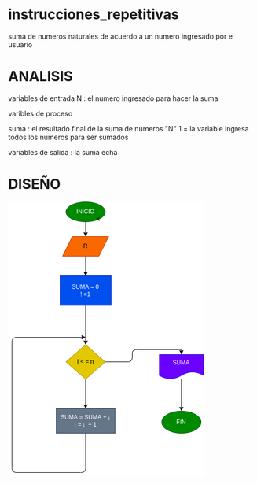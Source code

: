 # instrucciones_repetitivas

suma de numeros naturales de acuerdo a un numero ingresado por e usuario

# ANALISIS

variables de entrada N : el numero ingresado para hacer la suma 

varibles de proceso

suma : el resultado final de la suma de numeros "N" 1 = la variable ingresa todos los numeros para ser sumados 

variables de salida : la suma echa 

 # DISEÑO

![diagrama de flujo](diagrama.png "diagrama de flujo " )

